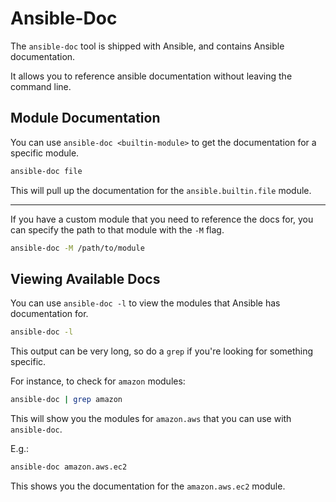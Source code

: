 # Ansible-Doc

The `ansible-doc` tool is shipped with Ansible, and contains Ansible documentation.  

It allows you to reference ansible documentation without leaving the command line.  

## Module Documentation

You can use `ansible-doc <builtin-module>` to get the documentation for a specific 
module.  
```bash
ansible-doc file
```

This will pull up the documentation for the `ansible.builtin.file` module.  

---

If you have a custom module that you need to reference the docs for, you can specify
the path to that module with the `-M` flag.  
```bash
ansible-doc -M /path/to/module
```

## Viewing Available Docs

You can use `ansible-doc -l` to view the modules that Ansible has documentation for.  

```bash
ansible-doc -l
```
This output can be very long, so do a `grep` if you're looking for something
specific.  

For instance, to check for `amazon` modules:
```bash
ansible-doc | grep amazon
```

This will show you the modules for `amazon.aws` that you can use with `ansible-doc`.  

E.g.:
```bash
ansible-doc amazon.aws.ec2
```

This shows you the documentation for the `amazon.aws.ec2` module.  

